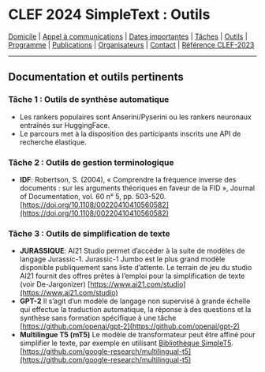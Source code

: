 # CLEF 2024 SimpleText : Outils

[Domicile](./) | [Appel à communications](./CFP) | [Dates importantes](./dates) | [Tâches](./tasks) | [Outils](./tools) | [Programme](./program) | [Publications](./publications) | [Organisateurs](./organizers) | [Contact](./contact) | [Référence CLEF-2023](https://simpletext-project.com/2023/clef/)

---

## Documentation et outils pertinents
### Tâche 1 : Outils de synthèse automatique
* Les rankers populaires sont Anserini/Pyserini ou les rankers neuronaux entraînés sur HuggingFace.
* Le parcours met à la disposition des participants inscrits une API de recherche élastique.

### Tâche 2 : Outils de gestion terminologique
* **IDF**: Robertson, S. (2004), « Comprendre la fréquence inverse des documents : sur les arguments théoriques en faveur de la FID », Journal of Documentation, vol. 60 n° 5, pp. 503-520. [https://doi.org/10.1108/00220410410560582](https://doi.org/10.1108/00220410410560582)

### Tâche 3 : Outils de simplification de texte
* **JURASSIQUE**: AI21 Studio permet d’accéder à la suite de modèles de langage Jurassic-1. Jurassic-1 Jumbo est le plus grand modèle disponible publiquement sans liste d’attente. Le terrain de jeu du studio AI21 fournit des offres prêtes à l’emploi pour la simplification de texte (voir De-Jargonizer) [https://www.ai21.com/studio](https://www.ai21.com/studio)
* **GPT-2** Il s’agit d’un modèle de langage non supervisé à grande échelle qui effectue la traduction automatique, la réponse à des questions et la synthèse sans formation spécifique à une tâche [https://github.com/openai/gpt-2](https://github.com/openai/gpt-2)
* **Multilingue T5 (mT5)** Le modèle de transformateur peut être affiné pour simplifier le texte, par exemple en utilisant [Bibliothèque SimpleT5](https://github.com/Shivanandroy/simpleT5/). [https://github.com/google-research/multilingual-t5](https://github.com/google-research/multilingual-t5)
